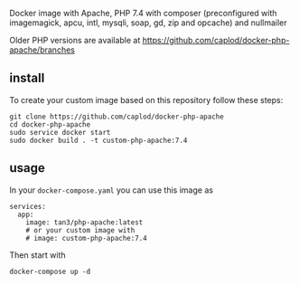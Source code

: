 Docker image with Apache, PHP 7.4 with composer (preconfigured with imagemagick,
apcu, intl, mysqli, soap, gd, zip and opcache) and nullmailer

Older PHP versions are available at https://github.com/caplod/docker-php-apache/branches

## install

To create your custom image based on this repository follow these steps:

    git clone https://github.com/caplod/docker-php-apache
    cd docker-php-apache
    sudo service docker start
    sudo docker build . -t custom-php-apache:7.4
    
## usage

In your `docker-compose.yaml` you can use this image as

    services:
      app:
        image: tan3/php-apache:latest
        # or your custom image with
        # image: custom-php-apache:7.4

Then start with 

    docker-compose up -d
